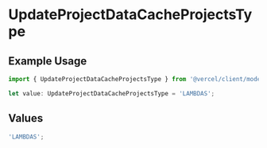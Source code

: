 # UpdateProjectDataCacheProjectsType

## Example Usage

```typescript
import { UpdateProjectDataCacheProjectsType } from '@vercel/client/models/operations';

let value: UpdateProjectDataCacheProjectsType = 'LAMBDAS';
```

## Values

```typescript
'LAMBDAS';
```
